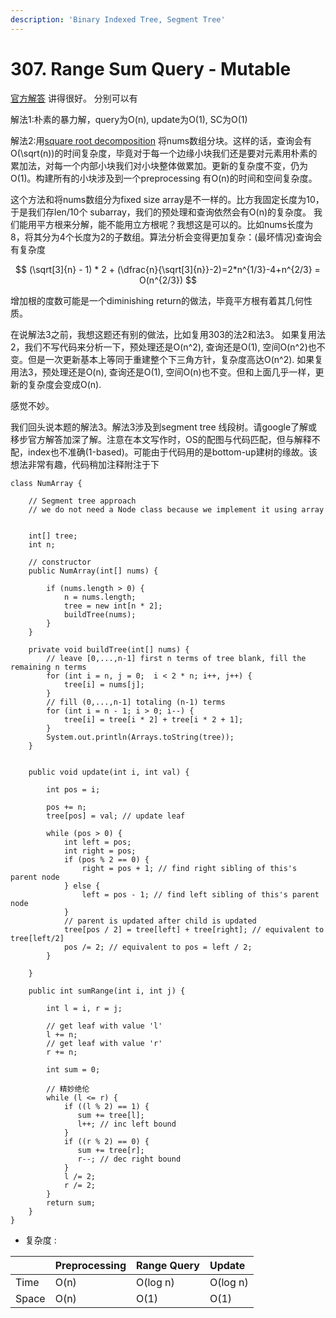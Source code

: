 ```yaml
---
description: 'Binary Indexed Tree, Segment Tree'
---
```


# 307. Range Sum Query - Mutable

[官方解答](https://leetcode.com/problems/range-sum-query-mutable/solution/) 讲得很好。 分别可以有 

解法1:朴素的暴力解，query为O\(n\), update为O\(1\), SC为O\(1\)

解法2:用[square root decomposition](https://www.geeksforgeeks.org/sqrt-square-root-decomposition-technique-set-1-introduction/) 将nums数组分块。这样的话，查询会有O\(\sqrt\(n\)\)的时间复杂度，毕竟对于每一个边缘小块我们还是要对元素用朴素的累加法，对每一个内部小块我们对小块整体做累加。更新的复杂度不变，仍为O\(1\)。构建所有的小块涉及到一个preprocessing 有O\(n\)的时间和空间复杂度。

这个方法和将nums数组分为fixed size array是不一样的。比方我固定长度为10，于是我们存len/10个 subarray，我们的预处理和查询依然会有O\(n\)的复杂度。 我们能用平方根来分解，能不能用立方根呢？我想这是可以的。比如nums长度为8，将其分为4个长度为2的子数组。算法分析会变得更加复杂：\(最坏情况\)查询会有复杂度

$$
(\sqrt[3]{n} - 1) * 2     + (\dfrac{n}{\sqrt[3]{n}}-2)=2*n^{1/3}-4+n^{2/3} = O(n^{2/3})
$$

增加根的度数可能是一个diminishing return的做法，毕竟平方根有着其几何性质。



在说解法3之前，我想这题还有别的做法，比如复用303的法2和法3。 如果复用法2，我们不写代码来分析一下，预处理还是O\(n^2\), 查询还是O\(1\), 空间O\(n^2\)也不变。但是一次更新基本上等同于重建整个下三角方针，复杂度高达O\(n^2\). 如果复用法3，预处理还是O\(n\), 查询还是O\(1\), 空间O\(n\)也不变。但和上面几乎一样，更新的复杂度会变成O\(n\).

感觉不妙。

我们回头说本题的解法3。解法3涉及到segment tree 线段树。请google了解或移步官方解答加深了解。注意在本文写作时，OS的配图与代码匹配，但与解释不配，index也不准确\(1-based\)。可能由于代码用的是bottom-up建树的缘故。该想法非常有趣，代码稍加注释附注于下

```text
class NumArray {

    // Segment tree approach
    // we do not need a Node class because we implement it using array


    int[] tree;
    int n;

    // constructor
    public NumArray(int[] nums) {

        if (nums.length > 0) {
            n = nums.length;
            tree = new int[n * 2];
            buildTree(nums);
        }
    }

    private void buildTree(int[] nums) {
        // leave [0,...,n-1] first n terms of tree blank, fill the remaining n terms
        for (int i = n, j = 0;  i < 2 * n; i++, j++) {
            tree[i] = nums[j];
        }
        // fill (0,...,n-1] totaling (n-1) terms
        for (int i = n - 1; i > 0; i--) {
            tree[i] = tree[i * 2] + tree[i * 2 + 1];
        }
        System.out.println(Arrays.toString(tree));
    }


    public void update(int i, int val) {

        int pos = i;

        pos += n;
        tree[pos] = val; // update leaf

        while (pos > 0) {
            int left = pos;
            int right = pos;
            if (pos % 2 == 0) {
                right = pos + 1; // find right sibling of this's parent node
            } else {
                left = pos - 1; // find left sibling of this's parent node
            }
            // parent is updated after child is updated
            tree[pos / 2] = tree[left] + tree[right]; // equivalent to tree[left/2]
            pos /= 2; // equivalent to pos = left / 2;
        }

    }

    public int sumRange(int i, int j) {

        int l = i, r = j;

        // get leaf with value 'l'
        l += n;
        // get leaf with value 'r'
        r += n;

        int sum = 0;

        // 精妙绝伦
        while (l <= r) {
            if ((l % 2) == 1) {
               sum += tree[l];
               l++; // inc left bound
            }
            if ((r % 2) == 0) {
               sum += tree[r];
               r--; // dec right bound
            }
            l /= 2;
            r /= 2;
        }
        return sum;
    }
}
```

* 复杂度 : 

|  | Preprocessing | Range Query | Update |
| :--- | :--- | :--- | :--- |
| Time | O\(n\) | O\(log n\) | O\(log n\) |
| Space | O\(n\) | O\(1\) | O\(1\) |

